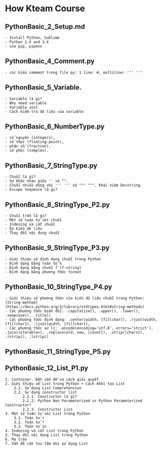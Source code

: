 # How Kteam Course
## PythonBasic_2_Setup.md
	- Install Python, Sublime
	- Python 2.X and 3.X
	- use pip, pipenv

## PythonBasic_4_Comment.py
	- các kiểu comment trong file py: 1 line: #, multiline: ''' '''

## PythonBasic_5_Variable.
	- Variable là gì?
	- Why need variable
	- Variable init
	- Cách kiểm tra dữ liệu của variable

## PythonBasic_6_NumberType.py
	- số nguyên (integers), 
	- số thực (floating-point), 
	- phân số (fraction), 
	- số phức (complex).


## PythonBasic_7_StringType.py
	- Chuỗi là gì?
	- Sự khác nhau giữa '' và "".
	- Chuỗi nhiều dòng với ''' ''' và """ """. Khái niệm Docstring.
	- Escape Sequence là gì?

## PythonBasic_8_StringType_P2.py
	- Chuỗi trần là gì?
	- Một số toán tử với chuỗi
	- Indexing và cắt chuỗi
	- Ép kiểu dữ liệu
	- Thay đổi nội dung chuỗi

## PythonBasic_9_StringType_P3.py
	- Giới thiệu về định dạng chuỗi trong Python
	- Định dạng bằng toán tử %
	- Định dạng bằng chuỗi f (f-string)
	- Định dạng bằng phương thức format 

## PythonBasic_10_StringType_P4.py
	- Giới thiệu về phương thức của kiểu dữ liệu chuỗi trong Python: [String-method](https://docs.python.org/3/library/stdtypes.html#string-methods)
	- Các phương thức biến đổi: .capitalize(), .upper(), .lower(), .swapcase(), .title()
	- Các phương thức định dạng: .center(width, [fillchar]), .rjust(width, [fillchar]), .ljust(width, [fillchar]), 
	- Các phương thức xử lí: .encode(encoding=’utf-8’, errors=’strict’), .join(<iterable>), .replace(old, new, [count]), .strip([chars]), .rstrip(), .lstrip()

## PythonBasic_11_StringType_P5.py

## PythonBasic_12_List_P1.py
	1. Container. Đặt vấn đề và cách giải quyết
	2. Giới thiệu về List trong Python + Cách khởi tạo List
		2.1. Sử dụng List Comprehension
		2.2. Sử dụng constructor list
			2.2.1. Constructor là gì?
			2.2.2. Python Non Parameterized vs Python Parameterized Constructor?
			2.2.3. Constructor List
	3. Một số toán tử với List trong Python
		3.1. Toán tử +
		3.2. Toán tử *
		3.3. Toán tử in
	4. Indexing và cắt List trong Python
	5. Thay đổi nội dung List trong Python
	6. Ma trận
	7. Vấn đề cần lưu tâm khi sử dụng List 

	
